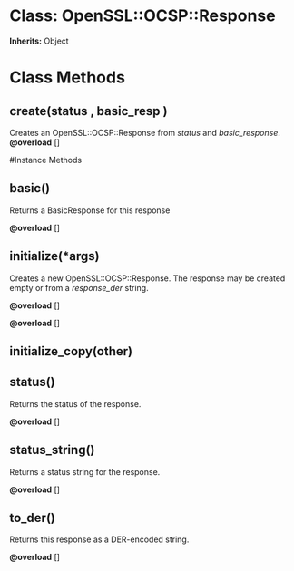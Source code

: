 # Class: OpenSSL::OCSP::Response
**Inherits:** Object
    



# Class Methods
## create(status , basic_resp ) [](#method-c-create)
Creates an OpenSSL::OCSP::Response from *status* and *basic_response*.
**@overload** [] 


#Instance Methods
## basic() [](#method-i-basic)
Returns a BasicResponse for this response

**@overload** [] 

## initialize(*args) [](#method-i-initialize)
Creates a new OpenSSL::OCSP::Response.  The response may be created empty or
from a *response_der* string.

**@overload** [] 

**@overload** [] 

## initialize_copy(other) [](#method-i-initialize_copy)

## status() [](#method-i-status)
Returns the status of the response.

**@overload** [] 

## status_string() [](#method-i-status_string)
Returns a status string for the response.

**@overload** [] 

## to_der() [](#method-i-to_der)
Returns this response as a DER-encoded string.

**@overload** [] 

